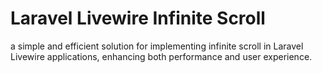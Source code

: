 # Laravel Livewire Infinite Scroll

a simple and efficient solution for implementing infinite scroll in Laravel Livewire applications, enhancing both performance and user experience.
